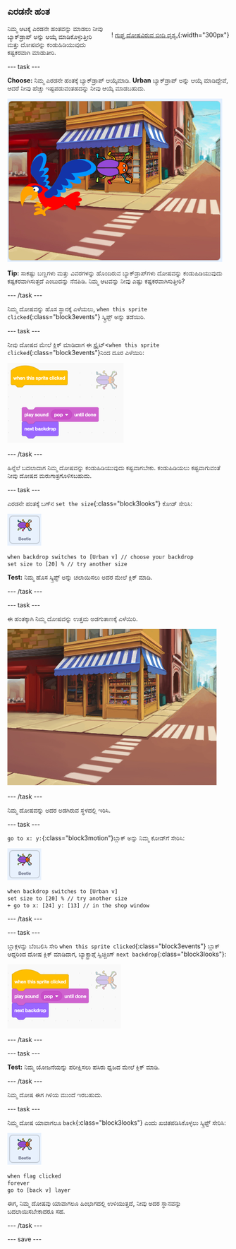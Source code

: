 ## ಎರಡನೇ ಹಂತ

<div style="display: flex; flex-wrap: wrap">
<div style="flex-basis: 200px; flex-grow: 1; margin-right: 15px;">
ನಿಮ್ಮ ಆಟಕ್ಕೆ ಎರಡನೇ ಹಂತವನ್ನು ಮಾಡಲು ನೀವು ಬ್ಯಾಕ್‌ಡ್ರಾಪ್ ಅನ್ನು ಆಯ್ಕೆ ಮಾಡಿಕೊಳ್ಳುತ್ತೀರಿ ಮತ್ತು ದೋಷವನ್ನು ಕಂಡುಹಿಡಿಯುವುದು ಕಷ್ಟಕರವಾಗಿ ಮಾಡುತೀರಿ. 
</div>
<div>

! [ಗುಪ್ತ ದೋಷವಿರುವ ಬೀದಿ ದೃಶ್ಯ.](images/second-level.png){:width="300px"}

</div>
</div>

--- task ---

**Choose:** ನಿಮ್ಮ ಎರಡನೇ ಹಂತಕ್ಕೆ ಬ್ಯಾಕ್‌ಡ್ರಾಪ್ ಆಯ್ಕೆಮಾಡಿ. **Urban** ಬ್ಯಾಕ್‌ಡ್ರಾಪ್ ಅನ್ನು ಆಯ್ಕೆ ಮಾಡಿದ್ದೇವೆ, ಆದರೆ ನೀವು ಹೆಚ್ಚು ಇಷ್ಟಪಡುವಂತಹದನ್ನು ನೀವು ಆಯ್ಕೆ ಮಾಡಬಹುದು.

![](images/insert-urban-backdrop.png)

**Tip:** ಸಾಕಷ್ಟು ಬಣ್ಣಗಳು ಮತ್ತು ವಿವರಗಳನ್ನು ಹೊಂದಿರುವ ಬ್ಯಾಕ್‌ಡ್ರಾಪ್‌ಗಳು ದೋಷವನ್ನು ಕಂಡುಹಿಡಿಯುವುದು ಕಷ್ಟಕರವಾಗಿಸುತ್ತದೆ ಎಂಬುದನ್ನು ನೆನಪಿಡಿ. ನಿಮ್ಮ ಆಟವನ್ನು ನೀವು ಎಷ್ಟು ಕಷ್ಟಕರವಾಗಿಸುತ್ತೀರಿ?

--- /task ---

ನಿಮ್ಮ ದೋಷವನ್ನು ಹೊಸ ಸ್ಥಾನಕ್ಕೆ ಎಳೆಯಲು, `when this sprite clicked`{:class="block3events"} ಸ್ಕ್ರಿಪ್ಟ್ ಅನ್ನು ತಡೆಯಿರಿ.

--- task ---

ನೀವು ದೋಷದ ಮೇಲೆ ಕ್ಲಿಕ್ ಮಾಡಿದಾಗ ಈ ಸ್ಪ್ರೈಟ್<`when this sprite clicked`{:class="block3events"}ನಿಂದ ದೂರ ಎಳೆಯಿರಿ:

![](images/breaking-script.png)

--- /task ---

ಹಿನ್ನೆಲೆ ಬದಲಾದಾಗ ನಿಮ್ಮ ದೋಷವನ್ನು ಕಂಡುಹಿಡಿಯುವುದು ಕಷ್ಟವಾಗಬೇಕು. ಕಂಡುಹಿಡಿಯಲು ಕಷ್ಟವಾಗುವಂತೆ ನೀವು ದೋಷದ ಮರುಗಾತ್ರಗೊಳಿಸಬಹುದು.

--- task ---

ಎರಡನೇ ಹಂತಕ್ಕೆ ಬಗ್‌ನ `set the size`{:class="block3looks"} ಕೋಡ್ ಸೇರಿಸಿ:

![ಬಗ್ ಸ್ಪ್ರೈಟ್.](images/bug-sprite.png)

```blocks3
when backdrop switches to [Urban v] // choose your backdrop
set size to [20] % // try another size 
```

**Test:** ನಿಮ್ಮ ಹೊಸ ಸ್ಕ್ರಿಪ್ಟ್ ಅನ್ನು ಚಲಾಯಿಸಲು ಅದರ ಮೇಲೆ ಕ್ಲಿಕ್ ಮಾಡಿ.

--- /task ---

--- task ---

ಈ ಹಂತಕ್ಕಾಗಿ ನಿಮ್ಮ ದೋಷವನ್ನು ಉತ್ತಮ ಅಡಗುತಾಣಕ್ಕೆ ಎಳೆಯಿರಿ.

![ಬ್ಯಾಕ್‌ಡ್ರಾಪ್ ಮಧ್ಯದಲ್ಲಿ ಅಂಗಡಿ ಕಿಟಕಿಯಲ್ಲಿ ಬಗ್ ಅಡಗಿದೆ.](images/hidden-urban-backdrop.png)

--- /task ---

ನಿಮ್ಮ ದೋಷವನ್ನು ಅದರ ಅಡಗಿರುವ ಸ್ಥಳದಲ್ಲಿ ಇರಿಸಿ.

--- task ---

`go to x: y:`{:class="block3motion"}ಬ್ಲಾಕ್ ಅನ್ನು ನಿಮ್ಮ ಕೋಡ್‌ಗೆ ಸೇರಿಸಿ:

![ಬಗ್ ಸ್ಪ್ರೈಟ್.](images/bug-sprite.png)

```blocks3
when backdrop switches to [Urban v]
set size to [20] % // try another size 
+ go to x: [24] y: [13] // in the shop window
```

--- /task ---

--- task ---

ಬ್ಲಾಕ್ಗಳನ್ನು ಬೆಂಬಲಿಸಿ ಸೇರಿ `when this sprite clicked`{:class="block3events"} ಬ್ಲಾಕ್ ಆದ್ದರಿಂದ ದೋಷ ಕ್ಲಿಕ್ ಮಾಡಿದಾಗ, ಬ್ಯಾಕ್ಟ್ರಾಪ್ಗೆ ಸ್ವಿಚ್ಚಿಂಗ್ `next backdrop`{:class="block3looks"}:

![](images/fixed-script.png)

--- /task ---

--- task ---

**Test:** ನಿಮ್ಮ ಯೋಜನೆಯನ್ನು ಪರೀಕ್ಷಿಸಲು ಹಸಿರು ಧ್ವಜದ ಮೇಲೆ ಕ್ಲಿಕ್ ಮಾಡಿ.

--- /task ---

ನಿಮ್ಮ ದೋಷ ಈಗ ಗಿಳಿಯ ಮುಂದೆ ಇರಬಹುದು.

--- task ---

ನಿಮ್ಮ ದೋಷ ಯಾವಾಗಲೂ `back`{:class="block3looks"} ಎಂದು ಖಚಿತಪಡಿಸಿಕೊಳ್ಳಲು ಸ್ಕ್ರಿಪ್ಟ್ ಸೇರಿಸಿ:

![ಬಗ್ ಸ್ಪ್ರೈಟ್.](images/bug-sprite.png)

```blocks3
when flag clicked
forever
go to [back v] layer
```

ಈಗ, ನಿಮ್ಮ ದೋಷವು ಯಾವಾಗಲೂ ಹಿಂಭಾಗದಲ್ಲಿ ಉಳಿಯುತ್ತದೆ, ನೀವು ಅದರ ಸ್ಥಾನವನ್ನು ಬದಲಾಯಿಸಬೇಕಾದರೂ ಸಹ.

--- /task ---

--- save ---
